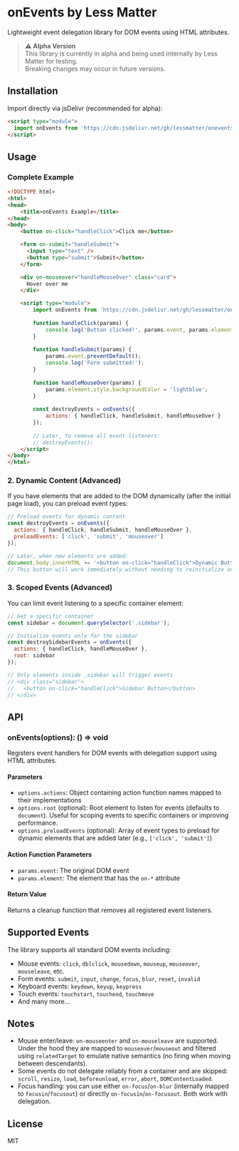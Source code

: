 # onEvents by Less Matter

Lightweight event delegation library for DOM events using HTML attributes.

> **⚠️ Alpha Version**  
> This library is currently in alpha and being used internally by Less Matter for testing.  
> Breaking changes may occur in future versions.

## Installation

Import directly via jsDelivr (recommended for alpha):

```html
<script type="module">
  import onEvents from 'https://cdn.jsdelivr.net/gh/lessmatter/onevents@main/src/index.js';
</script>
```

## Usage

### Complete Example

```html
<!DOCTYPE html>
<html>
<head>
    <title>onEvents Example</title>
</head>
<body>
    <button on-click="handleClick">Click me</button>

    <form on-submit="handleSubmit">
      <input type="text" />
      <button type="submit">Submit</button>
    </form>

    <div on-mouseover="handleMouseOver" class="card">
      Hover over me
    </div>

    <script type="module">
        import onEvents from 'https://cdn.jsdelivr.net/gh/lessmatter/onevents@main/src/index.js';
        
        function handleClick(params) {
            console.log('Button clicked!', params.event, params.element);
        }
        
        function handleSubmit(params) {
            params.event.preventDefault();
            console.log('Form submitted!');
        }
        
        function handleMouseOver(params) {
            params.element.style.backgroundColor = 'lightblue';
        }
        
        const destroyEvents = onEvents({ 
            actions: { handleClick, handleSubmit, handleMouseOver }
        });
        
        // Later, to remove all event listeners:
        // destroyEvents();
    </script>
</body>
</html>
```

### 2. Dynamic Content (Advanced)

If you have elements that are added to the DOM dynamically (after the initial page load), you can preload event types:

```javascript
// Preload events for dynamic content
const destroyEvents = onEvents({ 
  actions: { handleClick, handleSubmit, handleMouseOver },
  preloadEvents: ['click', 'submit', 'mouseover'] 
});

// Later, when new elements are added:
document.body.innerHTML += '<button on-click="handleClick">Dynamic Button</button>';
// This button will work immediately without needing to reinitialize onEvents
```

### 3. Scoped Events (Advanced)

You can limit event listening to a specific container element:

```javascript
// Get a specific container
const sidebar = document.querySelector('.sidebar');

// Initialize events only for the sidebar
const destroySidebarEvents = onEvents({ 
  actions: { handleClick, handleMouseOver },
  root: sidebar
});

// Only elements inside .sidebar will trigger events
// <div class="sidebar">
//   <button on-click="handleClick">Sidebar Button</button>
// </div>
```

## API

### onEvents(options): () => void

Registers event handlers for DOM events with delegation support using HTML attributes.

#### Parameters

- `options.actions`: Object containing action function names mapped to their implementations
- `options.root` (optional): Root element to listen for events (defaults to `document`). Useful for scoping events to specific containers or improving performance.
- `options.preloadEvents` (optional): Array of event types to preload for dynamic elements that are added later (e.g., `['click', 'submit']`)

#### Action Function Parameters

- `params.event`: The original DOM event
- `params.element`: The element that has the `on-*` attribute

#### Return Value

Returns a cleanup function that removes all registered event listeners.

## Supported Events

The library supports all standard DOM events including:
- Mouse events: `click`, `dblclick`, `mousedown`, `mouseup`, `mouseover`, `mouseleave`, etc.
- Form events: `submit`, `input`, `change`, `focus`, `blur`, `reset`, `invalid`
- Keyboard events: `keydown`, `keyup`, `keypress`
- Touch events: `touchstart`, `touchend`, `touchmove`
- And many more...

## Notes

- Mouse enter/leave: `on-mouseenter` and `on-mouseleave` are supported. Under the hood they are mapped to `mouseover`/`mouseout` and filtered using `relatedTarget` to emulate native semantics (no firing when moving between descendants).
- Some events do not delegate reliably from a container and are skipped: `scroll`, `resize`, `load`, `beforeunload`, `error`, `abort`, `DOMContentLoaded`.
- Focus handling: you can use either `on-focus`/`on-blur` (internally mapped to `focusin`/`focusout`) or directly `on-focusin`/`on-focusout`. Both work with delegation.

## License

MIT 